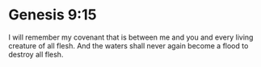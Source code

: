 # Genesis 9:15

I will remember my covenant that is between me and you and every living creature of all flesh. And the waters shall never again become a flood to destroy all flesh.
